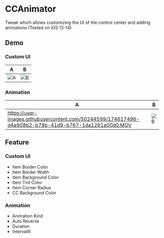 # CCAnimator
Tweak which allows customizing the UI of the control center and adding animations 
(Tested on iOS 13-14)

## Demo
### Custom UI
|  A  |  B  |
| ---- | ---- |
|  ![A](https://user-images.githubusercontent.com/50244599/174615612-32c70ce2-86e2-4ddc-8e0a-1c2e886e26c9.PNG)  |  ![B](https://user-images.githubusercontent.com/50244599/174616356-be1e26ff-4693-464d-bc50-25dff4dfcb29.PNG)  |


### Animation
|  A  |  B  |
| ---- | ---- |
|  https://user-images.githubusercontent.com/50244599/174617496-d4a908b2-b78b-41d9-b767-1da1261a00d0.MOV  |  ![B](https://user-images.githubusercontent.com/50244599/174617644-3ef717bf-4c08-4c3b-847d-197bdcc31624.jpeg)  |

## Feature
### Custom UI
- Item Border Color
- Item Border Width
- Item Background Color
- Item Tint Color
- Item Corner Radius
- CC Background Color
  
### Animation
- Animation Kind
- Auto Reverse
- Duration
- Intervallll